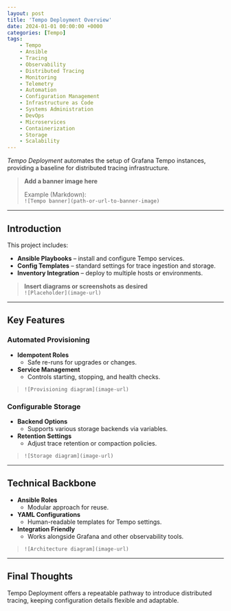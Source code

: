```yaml
---
layout: post
title: 'Tempo Deployment Overview'
date: 2024-01-01 00:00:00 +0000
categories: [Tempo]
tags:
    - Tempo
    - Ansible
    - Tracing
    - Observability
    - Distributed Tracing
    - Monitoring
    - Telemetry
    - Automation
    - Configuration Management
    - Infrastructure as Code
    - Systems Administration
    - DevOps
    - Microservices
    - Containerization
    - Storage
    - Scalability
---
```


_Tempo Deployment_ automates the setup of Grafana Tempo instances, providing a baseline for distributed tracing infrastructure.

> **Add a banner image here**
>
> Example (Markdown):  
> `![Tempo banner](path-or-url-to-banner-image)`

---

## Introduction

This project includes:

-   **Ansible Playbooks** – install and configure Tempo services.
-   **Config Templates** – standard settings for trace ingestion and storage.
-   **Inventory Integration** – deploy to multiple hosts or environments.

> **Insert diagrams or screenshots as desired**  
> `![Placeholder](image-url)`

---

## Key Features

### Automated Provisioning

-   **Idempotent Roles**
    -   Safe re-runs for upgrades or changes.
-   **Service Management**
    -   Controls starting, stopping, and health checks.

> `![Provisioning diagram](image-url)`

### Configurable Storage

-   **Backend Options**
    -   Supports various storage backends via variables.
-   **Retention Settings**
    -   Adjust trace retention or compaction policies.

> `![Storage diagram](image-url)`

---

## Technical Backbone

-   **Ansible Roles**
    -   Modular approach for reuse.
-   **YAML Configurations**
    -   Human-readable templates for Tempo settings.
-   **Integration Friendly**
    -   Works alongside Grafana and other observability tools.

> `![Architecture diagram](image-url)`

---

## Final Thoughts

Tempo Deployment offers a repeatable pathway to introduce distributed tracing, keeping configuration details flexible and adaptable.
